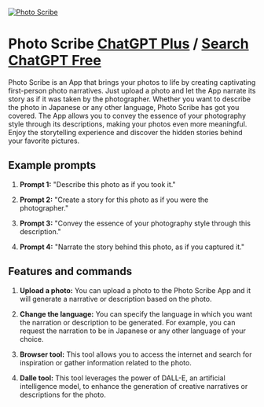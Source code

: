 
[![Photo Scribe](https://files.oaiusercontent.com/file-fufqyqxbpVkMCBkLh6IjxESu?se=2123-10-19T10%3A48%3A37Z&sp=r&sv=2021-08-06&sr=b&rscc=max-age%3D31536000%2C%20immutable&rscd=attachment%3B%20filename%3D95da585f-45a5-4d39-93f4-41ee3609091e.png&sig=MWOwhpG%2BVoAZSUD8H8QnrHDKT5vqMEpWhahUlqkXG%2Bg%3D)](https://chat.openai.com/g/g-cpGT2VS1k-photo-scribe)

# Photo Scribe [ChatGPT Plus](https://chat.openai.com/g/g-cpGT2VS1k-photo-scribe) / [Search ChatGPT Free](https://gptcall.net/index.html#/?search=Photo%20Scribe)

Photo Scribe is an App that brings your photos to life by creating captivating first-person photo narratives. Just upload a photo and let the App narrate its story as if it was taken by the photographer. Whether you want to describe the photo in Japanese or any other language, Photo Scribe has got you covered. The App allows you to convey the essence of your photography style through its descriptions, making your photos even more meaningful. Enjoy the storytelling experience and discover the hidden stories behind your favorite pictures.

## Example prompts

1. **Prompt 1:** "Describe this photo as if you took it."

2. **Prompt 2:** "Create a story for this photo as if you were the photographer."

3. **Prompt 3:** "Convey the essence of your photography style through this description."

4. **Prompt 4:** "Narrate the story behind this photo, as if you captured it."

## Features and commands

1. **Upload a photo:** You can upload a photo to the Photo Scribe App and it will generate a narrative or description based on the photo.

2. **Change the language:** You can specify the language in which you want the narration or description to be generated. For example, you can request the narration to be in Japanese or any other language of your choice.

3. **Browser tool:** This tool allows you to access the internet and search for inspiration or gather information related to the photo.

4. **Dalle tool:** This tool leverages the power of DALL-E, an artificial intelligence model, to enhance the generation of creative narratives or descriptions for the photo.


